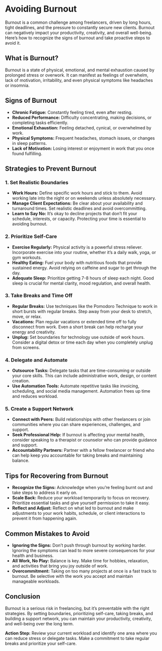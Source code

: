 # Avoiding Burnout

Burnout is a common challenge among freelancers, driven by long hours, tight deadlines, and the pressure to constantly secure new clients. Burnout can negatively impact your productivity, creativity, and overall well-being. Here’s how to recognize the signs of burnout and take proactive steps to avoid it.

## What is Burnout?

Burnout is a state of physical, emotional, and mental exhaustion caused by prolonged stress or overwork. It can manifest as feelings of overwhelm, lack of motivation, irritability, and even physical symptoms like headaches or insomnia.

## Signs of Burnout

- **Chronic Fatigue:** Constantly feeling tired, even after resting.
- **Reduced Performance:** Difficulty concentrating, making decisions, or completing tasks efficiently.
- **Emotional Exhaustion:** Feeling detached, cynical, or overwhelmed by work.
- **Physical Symptoms:** Frequent headaches, stomach issues, or changes in sleep patterns.
- **Lack of Motivation:** Losing interest or enjoyment in work that you once found fulfilling.

## Strategies to Prevent Burnout

### 1. **Set Realistic Boundaries**

- **Work Hours:** Define specific work hours and stick to them. Avoid working late into the night or on weekends unless absolutely necessary.
- **Manage Client Expectations:** Be clear about your availability and turnaround times. Set realistic deadlines and avoid overcommitting.
- **Learn to Say No:** It’s okay to decline projects that don’t fit your schedule, interests, or capacity. Protecting your time is essential to avoiding burnout.

### 2. **Prioritize Self-Care**

- **Exercise Regularly:** Physical activity is a powerful stress reliever. Incorporate exercise into your routine, whether it’s a daily walk, yoga, or gym workouts.
- **Healthy Eating:** Fuel your body with nutritious foods that provide sustained energy. Avoid relying on caffeine and sugar to get through the day.
- **Adequate Sleep:** Prioritize getting 7-8 hours of sleep each night. Good sleep is crucial for mental clarity, mood regulation, and overall health.

### 3. **Take Breaks and Time Off**

- **Regular Breaks:** Use techniques like the Pomodoro Technique to work in short bursts with regular breaks. Step away from your desk to stretch, move, or relax.
- **Vacations:** Plan regular vacations or extended time off to fully disconnect from work. Even a short break can help recharge your energy and creativity.
- **Unplug:** Set boundaries for technology use outside of work hours. Consider a digital detox or time each day when you completely unplug from screens.

### 4. **Delegate and Automate**

- **Outsource Tasks:** Delegate tasks that are time-consuming or outside your core skills. This can include administrative work, design, or content creation.
- **Use Automation Tools:** Automate repetitive tasks like invoicing, scheduling, and social media management. Automation frees up time and reduces workload.

### 5. **Create a Support Network**

- **Connect with Peers:** Build relationships with other freelancers or join communities where you can share experiences, challenges, and support.
- **Seek Professional Help:** If burnout is affecting your mental health, consider speaking to a therapist or counselor who can provide guidance and support.
- **Accountability Partners:** Partner with a fellow freelancer or friend who can help keep you accountable for taking breaks and maintaining balance.

## Tips for Recovering from Burnout

- **Recognize the Signs:** Acknowledge when you’re feeling burnt out and take steps to address it early on.
- **Scale Back:** Reduce your workload temporarily to focus on recovery. Prioritize essential tasks and give yourself permission to take it easy.
- **Reflect and Adjust:** Reflect on what led to burnout and make adjustments to your work habits, schedule, or client interactions to prevent it from happening again.

## Common Mistakes to Avoid

- **Ignoring the Signs:** Don’t push through burnout by working harder. Ignoring the symptoms can lead to more severe consequences for your health and business.
- **All Work, No Play:** Balance is key. Make time for hobbies, relaxation, and activities that bring you joy outside of work.
- **Overcommitment:** Taking on too many projects at once is a fast track to burnout. Be selective with the work you accept and maintain manageable workloads.

## Conclusion

Burnout is a serious risk in freelancing, but it’s preventable with the right strategies. By setting boundaries, prioritizing self-care, taking breaks, and building a support network, you can maintain your productivity, creativity, and well-being over the long term.

**Action Step:** Review your current workload and identify one area where you can reduce stress or delegate tasks. Make a commitment to take regular breaks and prioritize your self-care.

